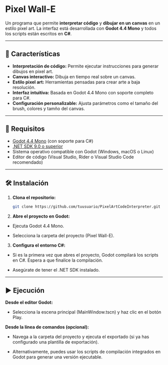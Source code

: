 # Pixel Wall-E

Un programa que permite **interpretar código** y **dibujar en un canvas** en un estilo pixel art. La interfaz está desarrollada con **Godot 4.4 Mono** y todos los scripts están escritos en **C#**.

---

## 🚀 Características

- **Interpretación de código:** Permite ejecutar instrucciones para generar dibujos en pixel art.
- **Canvas interactivo:** Dibuja en tiempo real sobre un canvas.
- **Estilo pixel art:** Herramientas pensadas para crear arte a baja resolución.
- **Interfaz intuitiva:** Basada en Godot 4.4 Mono con soporte completo para C#.
- **Configuración personalizable:** Ajusta parámetros como el tamaño del brush, colores y tamño del canvas.

---

## 🧰 Requisitos

- [Godot 4.4 Mono](https://godotengine.org/download) (con soporte para C#)
- [.NET SDK 9.0 o superior](https://dotnet.microsoft.com/en-us/download)
- Sistema operativo compatible con Godot (Windows, macOS o Linux)
- Editor de código (Visual Studio, Rider o Visual Studio Code recomendado)

---

## 🛠️ Instalación

1. **Clona el repositorio:**

   ```bash
   git clone https://github.com/tuusuario/PixelArtCodeInterpreter.git
2. **Abre el proyecto en Godot:**

- Ejecuta Godot 4.4 Mono.

- Selecciona la carpeta del proyecto (Pixel Wall-E).

3. **Configura el entorno C#:**

- Si es la primera vez que abres el proyecto, Godot compilará los scripts en C#. Espera a que finalice la compilación.

- Asegúrate de tener el .NET SDK instalado.

---

## ▶️ Ejecución

**Desde el editor Godot:**

- Selecciona la escena principal (MainWindow.tscn) y haz clic en el botón Play.

**Desde la línea de comandos (opcional):**

- Navega a la carpeta del proyecto y ejecuta el exportado (si ya has configurado una plantilla de exportación).

- Alternativamente, puedes usar los scripts de compilación integrados en Godot para generar una versión ejecutable.
